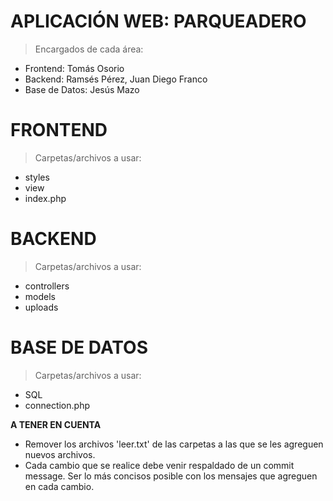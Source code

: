 # APLICACIÓN WEB: PARQUEADERO

> Encargados de cada área:

- Frontend: Tomás Osorio
- Backend: Ramsés Pérez, Juan Diego Franco
- Base de Datos: Jesús Mazo

# FRONTEND

> Carpetas/archivos a usar:

- styles
- view
- index.php

# BACKEND

> Carpetas/archivos a usar:

- controllers
- models
- uploads

# BASE DE DATOS

> Carpetas/archivos a usar:

- SQL
- connection.php

**A TENER EN CUENTA**
- Remover los archivos 'leer.txt' de las carpetas a las que se les agreguen nuevos archivos.
- Cada cambio que se realice debe venir respaldado de un commit message. Ser lo más concisos posible con los mensajes que agreguen en cada cambio.